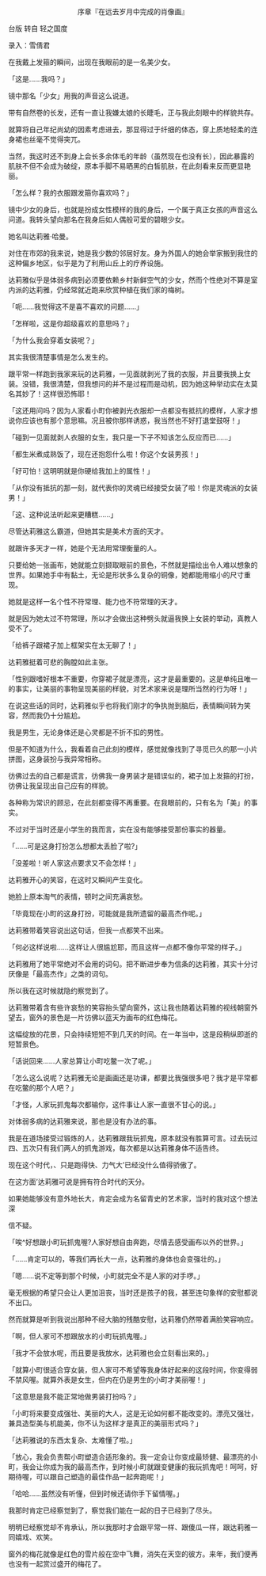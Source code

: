 <p align="center">序章『在远去岁月中完成的肖像画』</p>

台版 转自 轻之国度

录入：雪倩君

在我戴上发箍的瞬间，出现在我眼前的是一名美少女。

「这是……我吗？」

镜中那名「少女」用我的声音这么说道。

带有自然卷的长发，还有一直让我嫌太娘的长睫毛，正与我此刻眼中的样貌共存。

就算将自己年纪尚幼的因素考虑进去，那显得过于纤细的体态，穿上质地轻柔的连身裙也丝毫不觉得突兀。

当然，我这时还不到身上会长多余体毛的年龄（虽然现在也没有长），因此暴露的肌肤不但不会成为破绽，原本手脚不易晒黑的白皙肌肤，在此刻看来反而更显艳丽。

「怎么样？我的衣服跟发箍你喜欢吗？」

镜中少女的身后，也就是扮成女性模样的我的身后，一个属于真正女孩的声音这么问道。我转头望向那名在我身后如人偶般可爱的碧眼少女。

她名叫达莉雅·哈曼。

对住在市郊的我来说，她是我少数的邻居好友。身为外国人的她会举家搬到我住的这种偏乡地区，似乎是为了利用山丘上的疗养设施。

达莉雅似乎是体弱多病到必须要依赖乡村新鲜空气的少女，然而个性绝对不算是室内派的达莉雅，仍经常就近跑来欣赏种植在我们家的梅树。

「呃……我觉得这不是喜不喜欢的问题……」

「怎样啦，这是你超级喜欢的意思吗？」

「为什么我会穿着女装呢？」

其实我很清楚事情是怎么发生的。

跟平常一样跑到我家来玩的达莉雅，一见面就剥光了我的衣服，并且要我换上女装。没错，我很清楚，但我想问的并不是过程而是动机，因为她这种举动实在太莫名其妙了！这样很恐怖耶！

「这还用问吗？因为人家看小町你被剥光衣服却一点都没有抵抗的模样，人家才想说你应该也有那个意思嘛。况且被你那样诱惑，我当然也不好打退堂鼓呀！」

「碰到一见面就剥人衣服的女生，我只是一下子不知该怎么反应而已……」

「都生米煮成熟饭了，现在还抱怨什么啦！你这个女装男孩！」

「好可怕！这明明就是你硬给我加上的属性！」

「从你没有抵抗的那一刻，就代表你的灵魂已经接受女装了啦！你是灵魂派的女装男！」

「这、这种说法听起来更糟糕……」

尽管达莉雅这么霸道，但她其实是美术方面的天才。

就跟许多天才一样，她是个无法用常理衡量的人。

只要给她一张画布，她就能立刻撷取眼前的景色，不然就是描绘出令人难以想象的世界。如果她手中有黏土，无论是形状多么复杂的铜像，她都能用缩小的尺寸重现。

她就是这样一名个性不符常理、能力也不符常理的天才。

就是因为她太过不符常理，所以才会做出这种劈头就逼我换上女装的举动，真教人受不了。

「给裤子跟裙子加上框架实在太无聊了！」

达莉雅挺着可悲的胸膛如此主张。

「性别跟嗜好根本不重要，你穿裙子就是漂亮，这才是最重要的。这是单纯且唯一的事实，让美丽的事物呈现美丽的样貌，对艺术家来说是理所当然的行为呀！」

在说这些话的同时，达莉雅似乎也将我们刚才的争执抛到脑后，表情瞬间转为笑容，然而我仍十分尴尬。

我是男生，无论身体还是心灵都是不折不扣的男性。

但是不知道为什么，我看着自己此刻的模样，感觉就像找到了寻觅已久的那一小片拼图，这身装扮与我异常相称。

彷佛过去的自己都是谎言，彷佛我一身男装才是错误似的，裙子加上发箍的打扮，彷佛让我呈现出自己应有的样貌。

各种称为常识的顾忌，在此刻都变得不再重要。在我眼前的，只有名为「美」的事实。

不过对于当时还是小学生的我而言，实在没有能够接受那份事实的器量。

「……可是这身打扮怎么想都太丢脸了啦?」

「没差啦！听人家这点要求又不会怎样！」

达莉雅开心的笑容，在这时又瞬间产生变化。

她脸上原本淘气的表情，顿时之间充满哀愁。

「毕竟现在小町的这身打扮，可能就是我所遗留的最高杰作呢。」

达莉雅带着笑容说出这句话，但我一点都笑不出来。

「何必这样说啦……这样让人很尴尬耶，而且这样一点都不像你平常的样子。」

达莉雅用了她平常绝对不会用的词句。把不断进步奉为信条的达莉雅，其实十分讨厌像是「最高杰作」之类的词句。

所以我在这时候就隐约察觉到了。

达莉雅带着含有些许哀愁的笑容抬头望向窗外，这让我也随着达莉雅的视线朝窗外望去，窗外的景色是一片彷佛以蓝天为画布的红色梅花。

这幅绽放的花景，只会持续短短不到几天的时间。在一年当中，这是段稍纵即逝的短暂景色。

「话说回来……人家总算让小町吃鳖一次了呢。」

「怎么这么说呢？达莉雅无论是画画还是功课，都要比我强很多吧？我才是平常都在吃鳖的那个人吧？」

「才怪，人家玩抓鬼每次都输你，这件事让人家一直很不甘心的说。」

对体弱多病的达莉雅来说，那也是没有办法的事。

我是在道场接受过锻炼的人，达莉雅跟我玩抓鬼，原本就没有胜算可言。过去玩过四、五次只有我们两人的抓鬼游戏，每次都是以达莉雅身体不适告终。

现在这个时代，、只是跑得快、力气大’已经没什么值得骄傲了。

在这方面’达莉雅可说是拥有符合时代的天分。

如果她能够没有意外地长大，肯定会成为名留青史的艺术家，当时的我对这个想法深

信不疑。

「唉^好想跟小町玩抓鬼喔?人家好想自由奔跑，尽情去感受画布以外的世界。」

「……肯定可以的，等我们再长大一点，达莉雅的身体也会变强壮的。」

「嗯……说不定等到那个时候，小町就完全不是人家的对手啰。」

毫无根据的希望只会让人更加沮丧，当时还是孩子的我，甚至连句象样的安慰都说不出口。

然而就算是听到我说出那种不经大脑的残酷安慰，达莉雅仍然带着满脸笑容响应。

「啊，但人家可不想跟放水的小町玩抓鬼喔。」

「我才不会放水呢，而且要是我放水，达莉雅也会立刻看出来的。」

「就算小町很适合穿女装，但人家可不希望等我身体好起来的这段时间，你变得弱不禁风喔。就算外表是女生，但内在仍是男生的小町才美丽喔！」

「这意思是我不能正常地做男装打扮吗？」

「小町将来要变成强壮、美丽的大人，这是无论如何都不能改变的。漂亮又强壮，兼具造型美与机能美，你不认为这样才是真正的美丽形式吗？」

「达莉雅说的东西太复杂、太难懂了啦。」

「放心，我会负责帮小町塑造合适形象的。我一定会让你变成最矫健、最漂亮的小町，我会让你成为我的最高杰作，到时候小町就跟变健康的我玩抓鬼吧！呵呵，好期待喔，可以跟自己塑造的最佳作品一起奔跑呢！」

「哈哈……虽然没有听懂，但到时候还请你手下留情喔。」

我那时肯定已经察觉到了，察觉我们能在一起的日子已经到了尽头。

明明已经察觉却不肯承认，所以我那时才会跟平常一样、跟傻瓜一样，跟达莉雅一同嬉戏、欢笑。

窗外的梅花就像是红色的雪片般在空中飞舞，消失在天空的彼方。来年，我们便再也没有一起赏过盛开的梅花了。

